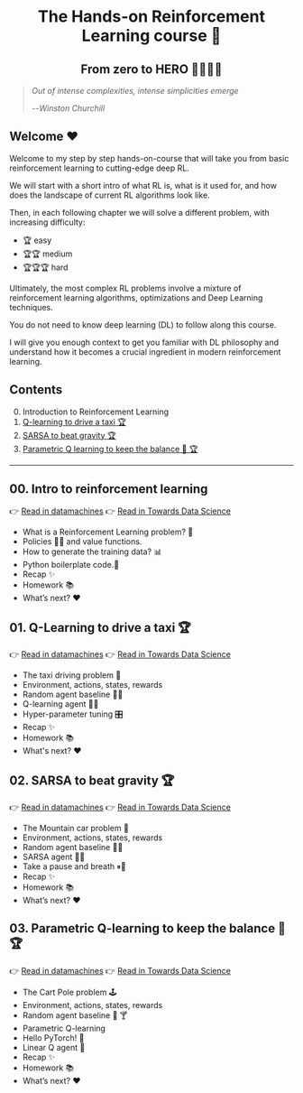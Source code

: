 <div align="center">
<h1>The Hands-on Reinforcement Learning course 🚀 </h1>
<h2>From zero to HERO 🦸🏻‍🦸🏽</h2>
</div>


> *Out of intense complexities, intense simplicities emerge*
>
> --*Winston Churchill*


## Welcome ❤️

Welcome to my step by step hands-on-course that will take you from basic reinforcement learning to cutting-edge deep RL.

We will start with a short intro of what RL is, what is it used for, and how does the landscape of current
RL algorithms look like.

Then, in each following chapter we will solve a different problem, with increasing difficulty:
- 🏆 easy
- 🏆🏆 medium
- 🏆🏆🏆  hard

Ultimately, the most complex RL problems involve a mixture of reinforcement learning algorithms, optimizations and Deep Learning techniques.

You do not need to know deep learning (DL) to follow along this course.

I will give you enough context to get you familiar with DL philosophy and understand
how it becomes a crucial ingredient in modern reinforcement learning.

## Contents

0. Introduction to Reinforcement Learning
1. [Q-learning to drive a taxi 🏆](01_taxi/README.md)
2. [SARSA to beat gravity 🏆](02_mountain_car/README.md)
3. [Parametric Q learning to keep the balance 💃 🏆](03_cart_pole/README.md)

-----


## 00. Intro to reinforcement learning

👉 [Read in datamachines](http://datamachines.xyz/2021/11/17/hands-on-reinforcement-learning-course-part-1/) 
👉 [Read in Towards Data Science](https://towardsdatascience.com/hands-on-reinforcement-learning-course-part-1-269b50e39d08)

- What is a Reinforcement Learning problem? 🤔
- Policies 👮🏽 and value functions.
- How to generate the training data? 📊
- Python boilerplate code.🐍
- Recap ✨
- Homework 📚
- What’s next? ❤️      

## 01. Q-Learning to drive a taxi 🏆

👉 [Read in datamachines](http://datamachines.xyz/2021/12/06/hands-on-reinforcement-learning-course-part-2/)
👉 [Read in Towards Data Science](https://towardsdatascience.com/hands-on-reinforcement-learning-course-part-2-1b0828a1046b)

- The taxi driving problem 🚕 
- Environment, actions, states, rewards 
- Random agent baseline 🤖🍷 
- Q-learning agent 🤖🧠 
- Hyper-parameter tuning 🎛️ 
- Recap ✨ 
- Homework 📚 
- What's next? ❤️

## 02. SARSA to beat gravity 🏆

👉 [Read in datamachines](http://datamachines.xyz/2021/12/17/hands-on-reinforcement-learning-course-part-3-sarsa/)
👉 [Read in Towards Data Science](https://towardsdatascience.com/hands-on-reinforcement-learning-course-part-3-5db40e7938d4)

- The Mountain car problem 🚃
- Environment, actions, states, rewards
- Random agent baseline 🚃🍷
- SARSA agent 🚃🧠
- Take a pause and breath ⏸🧘
- Recap ✨
- Homework 📚
- What’s next? ❤️

## 03. Parametric Q-learning to keep the balance 💃 🏆

👉 [Read in datamachines](http://datamachines.xyz/2022/01/18/hands-on-reinforcement-learning-course-part-4-parametric-q-learning/)
👉 [Read in Towards Data Science](https://towardsdatascience.com/hands-on-reinforcement-learning-course-part-4-55da5eae851f)

- The Cart Pole problem 🕹️
- Environment, actions, states, rewards
- Random agent baseline 🤖 🍸
- Parametric Q-learning
- Hello PyTorch! 👋
- Linear Q agent 🤖
- Recap ✨
- Homework 📚
- What’s next? ❤️